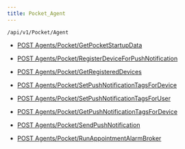 ```yaml
---
title: Pocket_Agent
---
```


```http
/api/v1/Pocket/Agent
```

* [POST Agents/Pocket/GetPocketStartupData](v1PocketAgent_GetPocketStartupData.md)

* [POST Agents/Pocket/RegisterDeviceForPushNotification](v1PocketAgent_RegisterDeviceForPushNotification.md)

* [POST Agents/Pocket/GetRegisteredDevices](v1PocketAgent_GetRegisteredDevices.md)

* [POST Agents/Pocket/SetPushNotificationTagsForDevice](v1PocketAgent_SetPushNotificationTagsForDevice.md)

* [POST Agents/Pocket/SetPushNotificationTagsForUser](v1PocketAgent_SetPushNotificationTagsForUser.md)

* [POST Agents/Pocket/GetPushNotificationTagsForDevice](v1PocketAgent_GetPushNotificationTagsForDevice.md)

* [POST Agents/Pocket/SendPushNotification](v1PocketAgent_SendPushNotification.md)

* [POST Agents/Pocket/RunAppointmentAlarmBroker](v1PocketAgent_RunAppointmentAlarmBroker.md)
